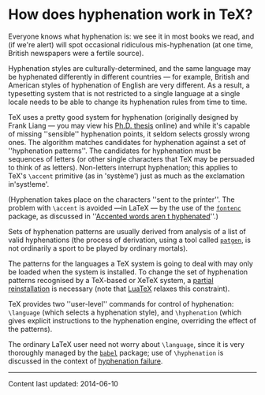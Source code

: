 # How does hyphenation work in TeX?

Everyone knows what hyphenation is: we see it in most books we read,
and (if we're alert) will spot occasional ridiculous mis-hyphenation
(at one time, British newspapers were a fertile source).

Hyphenation styles are culturally-determined, and the same language
may be hyphenated differently in different countries&nbsp;&mdash; for example,
British and American styles of hyphenation of English are very
different.  As a result, a typesetting system that is not restricted
to a single language at a single locale needs to be able to change its
hyphenation rules from time to time.

TeX uses a pretty good system for hyphenation (originally designed
by Frank Liang&nbsp;&mdash; you may view his 
[Ph.D. thesis](http://tug.org/docs/liang/) online) and while
it's capable of missing ''sensible'' hyphenation points, it seldom
selects grossly wrong ones.  The
algorithm matches candidates for hyphenation against a set of
''hyphenation patterns''.  The candidates for hyphenation must be
sequences of letters (or other single characters that TeX may be
persuaded to think of as letters).  Non-letters interrupt hyphenation;
this applies to TeX's `\accent` primitive (as in 'syst&egrave;me')
just as much as the exclamation in'syst!eme'.

(Hyphenation takes place on the characters ''sent to the printer''.
The problem with `\accent` is avoided&nbsp;&mdash;in LaTeX&nbsp;&mdash; by the use
of the [`fontenc`](http://ctan.org/pkg/fontenc) package, as discussed in 
''[Accented words aren t hyphenated](./FAQ-hyphenaccents.html)''.)

Sets of hyphenation patterns are usually derived from analysis of
a list of valid hyphenations (the process of derivation, using a tool
called [`patgen`](http://ctan.org/pkg/patgen), is not ordinarily a sport to be played by
ordinary mortals).

The patterns for the languages a TeX system is going to deal with
may only be loaded when the system is installed.  To change the set of
hyphenation patterns recognised by a TeX-based or XeTeX system,
a [partial reinstallation](./FAQ-newlang.html) is necessary (note that 
[LuaTeX](./FAQ-luatex.html) relaxes this constraint).

TeX provides two ''user-level'' commands for control of
hyphenation: `\language` (which selects a hyphenation style), and
`\hyphenation` (which gives explicit instructions to the hyphenation
engine, overriding the effect of the patterns).

The ordinary LaTeX user need not worry about `\language`, since
it is very thoroughly managed by the [`babel`](http://ctan.org/pkg/babel) package; use of
`\hyphenation` is discussed in
  the context of
[hyphenation failure](./FAQ-nohyph.html).


----

Content last updated: 2014-06-10
